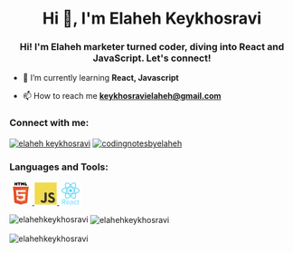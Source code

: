 <h1 align="center">Hi 👋, I'm Elaheh Keykhosravi</h1>
<h3 align="center">Hi! I'm Elaheh marketer turned coder, diving into React and JavaScript. Let's connect!</h3>

- 🌱 I’m currently learning **React, Javascript**

- 📫 How to reach me **keykhosravielaheh@gmail.com**

<h3 align="left">Connect with me:</h3>
<p align="left">
<a href="https://linkedin.com/in/elaheh keykhosravi" target="blank"><img align="center" src="https://raw.githubusercontent.com/rahuldkjain/github-profile-readme-generator/master/src/images/icons/Social/linked-in-alt.svg" alt="elaheh keykhosravi" height="30" width="40" /></a>
<a href="https://instagram.com/codingnotesbyelaheh" target="blank"><img align="center" src="https://raw.githubusercontent.com/rahuldkjain/github-profile-readme-generator/master/src/images/icons/Social/instagram.svg" alt="codingnotesbyelaheh" height="30" width="40" /></a>
</p>

<h3 align="left">Languages and Tools:</h3>
<p align="left"> <a href="https://www.w3.org/html/" target="_blank" rel="noreferrer"> <img src="https://raw.githubusercontent.com/devicons/devicon/master/icons/html5/html5-original-wordmark.svg" alt="html5" width="40" height="40"/> </a> <a href="https://developer.mozilla.org/en-US/docs/Web/JavaScript" target="_blank" rel="noreferrer"> <img src="https://raw.githubusercontent.com/devicons/devicon/master/icons/javascript/javascript-original.svg" alt="javascript" width="40" height="40"/> </a> <a href="https://reactjs.org/" target="_blank" rel="noreferrer"> <img src="https://raw.githubusercontent.com/devicons/devicon/master/icons/react/react-original-wordmark.svg" alt="react" width="40" height="40"/> </a> </p>

<p><img align="left" src="https://github-readme-stats.vercel.app/api/top-langs?username=elahehkeykhosravi&show_icons=true&locale=en&layout=compact" alt="elahehkeykhosravi" /></p>

<p>&nbsp;<img align="center" src="https://github-readme-stats.vercel.app/api?username=elahehkeykhosravi&show_icons=true&locale=en" alt="elahehkeykhosravi" /></p>

<p><img align="center" src="https://github-readme-streak-stats.herokuapp.com/?user=elahehkeykhosravi&" alt="elahehkeykhosravi" /></p>

